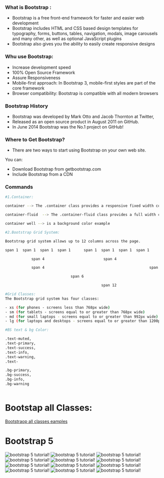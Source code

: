 ### What is Bootstrap :

- Bootstrap is a free front-end framework for faster and easier web development
- Bootstrap includes HTML and CSS based design templates for typography, forms, buttons, tables, navigation, modals, image carousels and many other, as well as optional JavaScript plugins
- Bootstrap also gives you the ability to easily create responsive designs

### Whu use Bootstrap:

- Increase development speed
- 100% Open Source Framework
- Assure Responsiveness
- Mobile-first approach: In Bootstrap 3, mobile-first styles are part of the core framework
- Browser compatibility: Bootstrap is compatible with all modern browsers

### Bootstrap History

- Bootstrap was developed by Mark Otto and Jacob Thornton at Twitter,
- Released as an open source product in August 2011 on GitHub.
- In June 2014 Bootstrap was the No.1 project on GitHub!

### Where to Get Bootstrap?

- There are two ways to start using Bootstrap on your own web site.

You can:

- Download Bootstrap from getbootstrap.com
- Include Bootstrap from a CDN

### Commands

```bash
#1.Container:

container --> The .container class provides a responsive fixed width container

container-fluid  --> The .container-fluid class provides a full width container, spanning the entire width of the viewport

container well --> is a background color example

#2.Bootstrap Grid System:

Bootstrap grid system allows up to 12 columns across the page.

span 1	span 1	span 1	span 1  	span 1	span 1	span 1	span 1	   span 1	span 1	span 1	span 1

            span 4	                         span 4	                                 span 4

            span 4	                                              span 8

                              span 6	                                   span 6

                                            span 12

#Grid Classes:
The Bootstrap grid system has four classes:

- xs (for phones - screens less than 768px wide)
- sm (for tablets - screens equal to or greater than 768px wide)
- md (for small laptops - screens equal to or greater than 992px wide)
- lg (for laptops and desktops - screens equal to or greater than 1200px wide)

#BS text & bg Color:

.text-muted,
.text-primary,
.text-success,
.text-info,
.text-warning,
.text-

.bg-primary,
.bg-success,
.bg-info,
.bg-warning



```

# Bootstap all Classes:

[Bootstraop all classes eamples](https://www.w3schools.com/bootstrap/bootstrap_ref_all_classes.asp)

# Bootstrap 5

![bootstrap 5 tutorial!](./cheetsheet/1.jpg "basic")
![bootstrap 5 tutorial!](./cheetsheet/2.jpg "basic")
![bootstrap 5 tutorial!](./cheetsheet/3.jpg "basic")
![bootstrap 5 tutorial!](./cheetsheet/4.jpg "basic")
![bootstrap 5 tutorial!](./cheetsheet/5.jpg "basic")
![bootstrap 5 tutorial!](./cheetsheet/6.jpg "basic")
![bootstrap 5 tutorial!](./cheetsheet/7.jpg "basic")
![bootstrap 5 tutorial!](./cheetsheet/8.jpg "basic")
![bootstrap 5 tutorial!](./cheetsheet/9.jpg "basic")
![bootstrap 5 tutorial!](./cheetsheet/10.jpg "basic")
![bootstrap 5 tutorial!](./cheetsheet/11.jpg "basic")
![bootstrap 5 tutorial!](./cheetsheet/12.jpg "basic")
